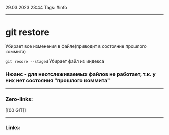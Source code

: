 29.03.2023 23:44
Tags: #info

---
# git restore
Убирает все изменения в файле(приводит в состояние прошлого коммита)

```git resore --staged```
Убирает файл из индекса

### Нюанс - для неотслеживаемых файлов не работает, т.к. у них нет состояния "прошлого коммита"

---
### Zero-links:
[[00 GIT]]


---
### Links:

